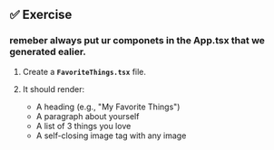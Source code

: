 ## ✅ Exercise
### remeber always put ur componets in the App.tsx that we generated ealier.
1. Create a **`FavoriteThings.tsx`** file.
2. It should render:

   * A heading (e.g., "My Favorite Things")
   * A paragraph about yourself
   * A list of 3 things you love
   * A self-closing image tag with any image
